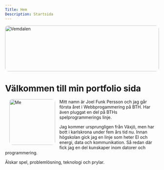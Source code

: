 ```yaml
---
Title: Hem
Description: Startsida
---
```

<img src="image/indexbanner.jpg" width="100%" height="150px" alt="Vemdalen" style="object-fit: cover; border-radius: 10px;">

Välkommen till min portfolio sida
==========================
<img src="image/me2.jpg" width="150px" alt="Me" style="float: left; border-radius: 10px; margin: 0 1em 1em 1em;">
Mitt namn är Joel Funk Persson och jag går första året i Webbprogammering på BTH. Har även pluggat en del på BTHs spelprogrammerings linje.

Jag kommer ursprungligen från Växjö, men har bott i karlskrona under fem års tid nu. Innan högskolan gick jag en linje som heter El och energi, data och kommunikation. Så redan där fick jag en del kunskaper inom datorer och programmering. 

Älskar spel, problemlösning, teknologi och prylar.


